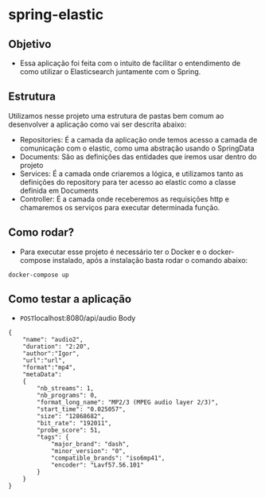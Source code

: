 # spring-elastic

## Objetivo
- Essa aplicação  foi feita com o intuito de facilitar o entendimento de como utilizar o Elasticsearch juntamente com o Spring.

## Estrutura
Utilizamos nesse projeto uma estrutura de pastas bem comum ao desenvolver a aplicação como vai ser descrita abaixo:
- Repositories: É a camada da aplicação onde temos acesso a camada de comunicação com o elastic, como uma abstração usando o SpringData
- Documents: São as definições das entidades que iremos usar dentro do projeto
- Services: É a camada onde criaremos a lógica, e utilizamos tanto as definições do repository para ter acesso ao elastic como a classe definida em Documents
- Controller: É a camada onde receberemos as requisições  http e chamaremos os serviços  para executar determinada função.

## Como rodar?
- Para executar esse projeto é necessário ter o Docker e o docker-compose instalado, após a instalação basta rodar o comando abaixo:
```
docker-compose up
```


## Como testar a aplicação
- `POST`localhost:8080/api/audio
Body
```
{
	"name": "audio2",
	"duration": "2:20",
	"author":"Igor",
	"url":"url",
	"format":"mp4",
	"metaData":
	{
        "nb_streams": 1,
        "nb_programs": 0,
        "format_long_name": "MP2/3 (MPEG audio layer 2/3)",
        "start_time": "0.025057",
        "size": "12868682",
        "bit_rate": "192011",
        "probe_score": 51,
        "tags": {
            "major_brand": "dash",
            "minor_version": "0",
            "compatible_brands": "iso6mp41",
            "encoder": "Lavf57.56.101"
        }
    }
}
